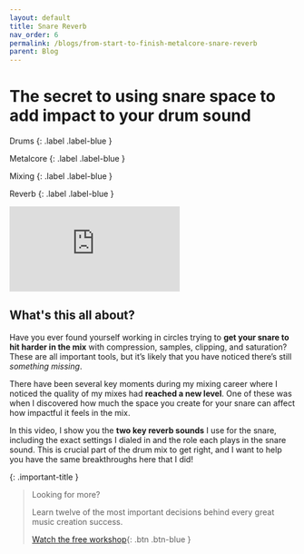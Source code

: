 ```yaml
---
layout: default
title: Snare Reverb
nav_order: 6
permalink: /blogs/from-start-to-finish-metalcore-snare-reverb
parent: Blog
---
```


# The secret to using snare space to add impact to your drum sound

Drums
{: .label .label-blue }

Metalcore
{: .label .label-blue }

Mixing
{: .label .label-blue }

Reverb
{: .label .label-blue }

<div class="video-container">
  <iframe src="https://www.youtube-nocookie.com/embed/WwyDTmVtAw4?rel=0" title="YouTube video player" frameborder="0" allow="accelerometer; autoplay; clipboard-write; encrypted-media; gyroscope; picture-in-picture" allowfullscreen></iframe>
</div>

## What's this all about?

Have you ever found yourself working in circles trying to **get your snare to hit harder in the mix** with compression, samples, clipping, and saturation? These are all important tools, but it’s likely that you have noticed there’s still _something missing_.

There have been several key moments during my mixing career where I noticed the quality of my mixes had **reached a new level**. One of these was when I discovered how much the space you create for your snare can affect how impactful it feels in the mix.

In this video, I show you the **two key reverb sounds** I use for the snare, including the exact settings I dialed in and the role each plays in the snare sound. This is crucial part of the drum mix to get right, and I want to help you have the same breakthroughs here that I did!

{: .important-title }
> Looking for more?
>
> Learn twelve of the most important decisions behind every great music creation success.
>
> [Watch the free workshop](/workshop){: .btn .btn-blue }
